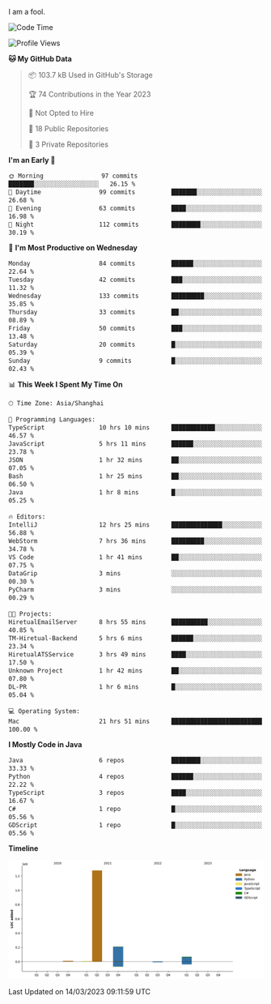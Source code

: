 I am a fool.

<!--START_SECTION:waka-->
![Code Time](http://img.shields.io/badge/Code%20Time-174%20hrs%205%20mins-blue)

![Profile Views](http://img.shields.io/badge/Profile%20Views-22-blue)

**🐱 My GitHub Data** 

> 📦 103.7 kB Used in GitHub's Storage 
 > 
> 🏆 74 Contributions in the Year 2023
 > 
> 🚫 Not Opted to Hire
 > 
> 📜 18 Public Repositories 
 > 
> 🔑 3 Private Repositories 
 > 
**I'm an Early 🐤** 

```text
🌞 Morning                97 commits          ███████░░░░░░░░░░░░░░░░░░   26.15 % 
🌆 Daytime                99 commits          ███████░░░░░░░░░░░░░░░░░░   26.68 % 
🌃 Evening                63 commits          ████░░░░░░░░░░░░░░░░░░░░░   16.98 % 
🌙 Night                  112 commits         ████████░░░░░░░░░░░░░░░░░   30.19 % 
```
📅 **I'm Most Productive on Wednesday** 

```text
Monday                   84 commits          ██████░░░░░░░░░░░░░░░░░░░   22.64 % 
Tuesday                  42 commits          ███░░░░░░░░░░░░░░░░░░░░░░   11.32 % 
Wednesday                133 commits         █████████░░░░░░░░░░░░░░░░   35.85 % 
Thursday                 33 commits          ██░░░░░░░░░░░░░░░░░░░░░░░   08.89 % 
Friday                   50 commits          ███░░░░░░░░░░░░░░░░░░░░░░   13.48 % 
Saturday                 20 commits          █░░░░░░░░░░░░░░░░░░░░░░░░   05.39 % 
Sunday                   9 commits           █░░░░░░░░░░░░░░░░░░░░░░░░   02.43 % 
```


📊 **This Week I Spent My Time On** 

```text
🕑︎ Time Zone: Asia/Shanghai

💬 Programming Languages: 
TypeScript               10 hrs 10 mins      ████████████░░░░░░░░░░░░░   46.57 % 
JavaScript               5 hrs 11 mins       ██████░░░░░░░░░░░░░░░░░░░   23.78 % 
JSON                     1 hr 32 mins        ██░░░░░░░░░░░░░░░░░░░░░░░   07.05 % 
Bash                     1 hr 25 mins        ██░░░░░░░░░░░░░░░░░░░░░░░   06.50 % 
Java                     1 hr 8 mins         █░░░░░░░░░░░░░░░░░░░░░░░░   05.25 % 

🔥 Editors: 
IntelliJ                 12 hrs 25 mins      ██████████████░░░░░░░░░░░   56.88 % 
WebStorm                 7 hrs 36 mins       █████████░░░░░░░░░░░░░░░░   34.78 % 
VS Code                  1 hr 41 mins        ██░░░░░░░░░░░░░░░░░░░░░░░   07.75 % 
DataGrip                 3 mins              ░░░░░░░░░░░░░░░░░░░░░░░░░   00.30 % 
PyCharm                  3 mins              ░░░░░░░░░░░░░░░░░░░░░░░░░   00.29 % 

🐱‍💻 Projects: 
HiretualEmailServer      8 hrs 55 mins       ██████████░░░░░░░░░░░░░░░   40.85 % 
TM-Hiretual-Backend      5 hrs 6 mins        ██████░░░░░░░░░░░░░░░░░░░   23.34 % 
HiretualATSService       3 hrs 49 mins       ████░░░░░░░░░░░░░░░░░░░░░   17.50 % 
Unknown Project          1 hr 42 mins        ██░░░░░░░░░░░░░░░░░░░░░░░   07.80 % 
DL-PR                    1 hr 6 mins         █░░░░░░░░░░░░░░░░░░░░░░░░   05.04 % 

💻 Operating System: 
Mac                      21 hrs 51 mins      █████████████████████████   100.00 % 
```

**I Mostly Code in Java** 

```text
Java                     6 repos             ████████░░░░░░░░░░░░░░░░░   33.33 % 
Python                   4 repos             ██████░░░░░░░░░░░░░░░░░░░   22.22 % 
TypeScript               3 repos             ████░░░░░░░░░░░░░░░░░░░░░   16.67 % 
C#                       1 repo              █░░░░░░░░░░░░░░░░░░░░░░░░   05.56 % 
GDScript                 1 repo              █░░░░░░░░░░░░░░░░░░░░░░░░   05.56 % 
```



**Timeline**

![Lines of Code chart](https://raw.githubusercontent.com/VeejaLiu/VeejaLiu/master/assets/bar_graph.png)


 Last Updated on 14/03/2023 09:11:59 UTC
<!--END_SECTION:waka-->
